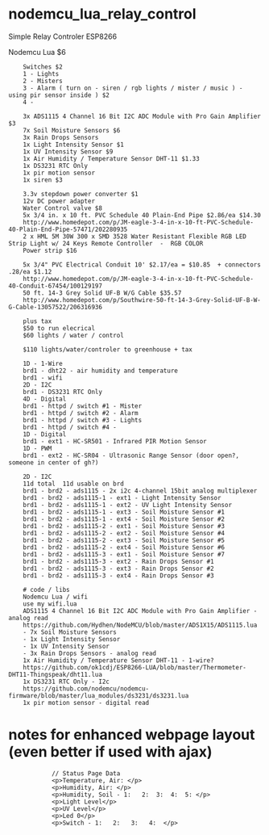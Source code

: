 # nodemcu_lua_relay_control
Simple Relay Controler ESP8266

Nodemcu Lua $6

        Switches $2
        1 - Lights
        2 - Misters
        3 - Alarm ( turn on - siren / rgb lights / mister / music ) - using pir sensor inside ) $2
        4 - 

        3x ADS1115 4 Channel 16 Bit I2C ADC Module with Pro Gain Amplifier $3
        7x Soil Moisture Sensors $6
        3x Rain Drops Sensors 
        1x Light Intensity Sensor $1
        1x UV Intensity Sensor $9
        1x Air Humidity / Temperature Sensor DHT-11 $1.33
        1x DS3231 RTC Only
        1x pir motion sensor
        1x siren $3

        3.3v stepdown power converter $1
        12v DC power adapter
        Water Control valve $8
        5x 3/4 in. x 10 ft. PVC Schedule 40 Plain-End Pipe $2.86/ea $14.30
        http://www.homedepot.com/p/JM-eagle-3-4-in-x-10-ft-PVC-Schedule-40-Plain-End-Pipe-57471/202280935
        2 x HML 5M 30W 300 x SMD 3528 Water Resistant Flexible RGB LED Strip Light w/ 24 Keys Remote Controller  -  RGB COLOR
        Power strip $16
       
        5x 3/4" PVC Electrical Conduit 10' $2.17/ea = $10.85  + connectors .28/ea $1.12
        http://www.homedepot.com/p/JM-eagle-3-4-in-x-10-ft-PVC-Schedule-40-Conduit-67454/100129197
        50 ft. 14-3 Grey Solid UF-B W/G Cable $35.57
        http://www.homedepot.com/p/Southwire-50-ft-14-3-Grey-Solid-UF-B-W-G-Cable-13057522/206316936
        
        plus tax
        $50 to run elecrical
        $60 lights / water / control
        
        $110 lights/water/controler to greenhouse + tax
        
        1D - 1-Wire
        brd1 - dht22 - air humidity and temperature
        brd1 - wifi
        2D - I2C
        brd1 - DS3231 RTC Only
        4D - Digital
        brd1 - httpd / switch #1 - Mister
        brd1 - httpd / switch #2 - Alarm
        brd1 - httpd / switch #3 - Lights
        brd1 - httpd / switch #4 - 
        1D - Digital
        brd1 - ext1 - HC-SR501 - Infrared PIR Motion Sensor 
        1D - PWM
        brd1 - ext2 - HC-SR04 - Ultrasonic Range Sensor (door open?, someone in center of gh?)

        2D - I2C
        11d total  11d usable on brd
        brd1 - brd2 - ads1115 - 2x i2c 4-channel 15bit analog multiplexer
        brd1 - brd2 - ads1115-1 - ext1 - Light Intensity Sensor
        brd1 - brd2 - ads1115-1 - ext2 - UV Light Intensity Sensor
        brd1 - brd2 - ads1115-1 - ext3 - Soil Moisture Sensor #1
        brd1 - brd2 - ads1115-1 - ext4 - Soil Moisture Sensor #2 
        brd1 - brd2 - ads1115-2 - ext1 - Soil Moisture Sensor #3
        brd1 - brd2 - ads1115-2 - ext2 - Soil Moisture Sensor #4
        brd1 - brd2 - ads1115-2 - ext3 - Soil Moisture Sensor #5
        brd1 - brd2 - ads1115-2 - ext4 - Soil Moisture Sensor #6 
        brd1 - brd2 - ads1115-3 - ext1 - Soil Moisture Sensor #7
        brd1 - brd2 - ads1115-3 - ext2 - Rain Drops Sensor #1
        brd1 - brd2 - ads1115-3 - ext3 - Rain Drops Sensor #2
        brd1 - brd2 - ads1115-3 - ext4 - Rain Drops Sensor #3 

        # code / libs
        Nodemcu Lua / wifi
        use my wifi.lua
        ADS1115 4 Channel 16 Bit I2C ADC Module with Pro Gain Amplifier - analog read
        https://github.com/Hydhen/NodeMCU/blob/master/ADS1X15/ADS1115.lua
        - 7x Soil Moisture Sensors
        - 1x Light Intensity Sensor
        - 1x UV Intensity Sensor
        - 3x Rain Drops Sensors - analog read
        1x Air Humidity / Temperature Sensor DHT-11 - 1-wire?
        https://github.com/ok1cdj/ESP8266-LUA/blob/master/Thermometer-DHT11-Thingspeak/dht11.lua
        1x DS3231 RTC Only - I2c
        https://github.com/nodemcu/nodemcu-firmware/blob/master/lua_modules/ds3231/ds3231.lua
        1x pir motion sensor - digital read


# notes for enhanced webpage layout (even better if used with ajax)


                // Status Page Data
                <p>Temperature, Air: </p>
                <p>Humidity, Air: </p>
                <p>Humidity, Soil - 1:   2:  3:  4:  5: </p>
                <p>Light Level</p>
                <p>UV Level</p>
                <p>Led 0</p>
                <p>Switch - 1:   2:   3:   4:  </p>
                
                
